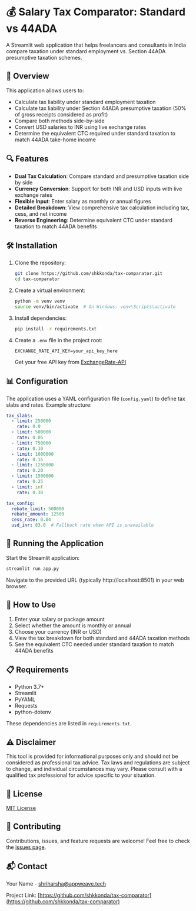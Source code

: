 # 💰 Salary Tax Comparator: Standard vs 44ADA

A Streamlit web application that helps freelancers and consultants in India compare taxation under standard employment vs. Section 44ADA presumptive taxation schemes.

## 📝 Overview

This application allows users to:
- Calculate tax liability under standard employment taxation
- Calculate tax liability under Section 44ADA presumptive taxation (50% of gross receipts considered as profit)
- Compare both methods side-by-side
- Convert USD salaries to INR using live exchange rates
- Determine the equivalent CTC required under standard taxation to match 44ADA take-home income

## 🔍 Features

- **Dual Tax Calculation**: Compare standard and presumptive taxation side by side
- **Currency Conversion**: Support for both INR and USD inputs with live exchange rates
- **Flexible Input**: Enter salary as monthly or annual figures
- **Detailed Breakdown**: View comprehensive tax calculation including tax, cess, and net income
- **Reverse Engineering**: Determine equivalent CTC under standard taxation to match 44ADA benefits

## 🛠️ Installation

1. Clone the repository:
   ```bash
   git clone https://github.com/shkkonda/tax-comparator.git
   cd tax-comparator
   ```

2. Create a virtual environment:
   ```bash
   python -m venv venv
   source venv/bin/activate  # On Windows: venv\Scripts\activate
   ```

3. Install dependencies:
   ```bash
   pip install -r requirements.txt
   ```

4. Create a `.env` file in the project root:
   ```
   EXCHANGE_RATE_API_KEY=your_api_key_here
   ```
   Get your free API key from [ExchangeRate-API](https://www.exchangerate-api.com/)

## 📊 Configuration

The application uses a YAML configuration file (`config.yaml`) to define tax slabs and rates. Example structure:

```yaml
tax_slabs:
  - limit: 250000
    rate: 0.0
  - limit: 500000
    rate: 0.05
  - limit: 750000
    rate: 0.10
  - limit: 1000000
    rate: 0.15
  - limit: 1250000
    rate: 0.20
  - limit: 1500000
    rate: 0.25
  - limit: inf
    rate: 0.30

tax_config:
  rebate_limit: 500000
  rebate_amount: 12500
  cess_rate: 0.04
  usd_inr: 83.0  # Fallback rate when API is unavailable
```

## 🚀 Running the Application

Start the Streamlit application:

```bash
streamlit run app.py
```

Navigate to the provided URL (typically http://localhost:8501) in your web browser.

## 📖 How to Use

1. Enter your salary or package amount
2. Select whether the amount is monthly or annual
3. Choose your currency (INR or USD)
4. View the tax breakdown for both standard and 44ADA taxation methods
5. See the equivalent CTC needed under standard taxation to match 44ADA benefits

## 📋 Requirements

- Python 3.7+
- Streamlit
- PyYAML
- Requests
- python-dotenv

These dependencies are listed in `requirements.txt`.

## ⚠️ Disclaimer

This tool is provided for informational purposes only and should not be considered as professional tax advice. Tax laws and regulations are subject to change, and individual circumstances may vary. Please consult with a qualified tax professional for advice specific to your situation.

## 📜 License

[MIT License](LICENSE)

## 🤝 Contributing

Contributions, issues, and feature requests are welcome! Feel free to check the [issues page](https://github.com/yourusername/salary-tax-comparator/issues).

## 📬 Contact

Your Name - [shriharsha@appweave.tech](mailto:shriharsha@appweave.tech)

Project Link: [https://github.com/shkkonda/tax-comparator](https://github.com/shkkonda/tax-comparator)
